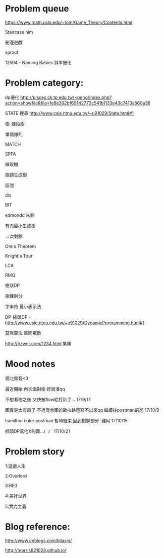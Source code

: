 # Problem queue

https://www.math.ucla.edu/~tom/Game_Theory/Contents.html

Staircase nim

刪邊遊戲

sprout

12594 - Naming Babies 斜率優化

# Problem category:

dp優化 http://pisces.ck.tp.edu.tw/~peng/index.php?action=showfile&file=fe8e302bf69142773c541b1133e43c7413a560a38

STATE 搜尋  http://www.csie.ntnu.edu.tw/~u91029/State.html#1 

樹-線段樹

單調隊列 

MATCH

SPFA

線段樹

瓶頸生成樹

區間

dlx

BIT

edmondd 朱劉 

有向最小生成樹

二次剩餘

Ore's Theorem

Knight's Tour

LCA

RMQ

樹狀DP

樹鍊剖分

字串符 最小表示法

DP-插頭DP -http://www.csie.ntnu.edu.tw/~u91029/DynamicProgramming.html#1

莫隊算法 區間眾數

http://hzwer.com/1234.html 集庫

# Mood notes
堀北鈴音<3 

最近開始
再次面對樹
好崩潰qq

不想看樹之後
又快被flow給打趴了...
17/9/17

圖真是太有趣了
不過混合圖的歐拉路徑寫不出來qq
繼續往postman前進
17/10/9

hamilton euler postman 暫時結束
回到樹鍊剖分..難阿
17/10/15

插頭DP真他X的難...ㄏㄏ
17/10/21

# Problem story

1:遊戲人生

2:Overlord

3:RE0

4:美好世界

5:實力主義

# Blog reference:

http://www.cnblogs.com/lidaxin/

http://morris821028.github.io/
</p>
